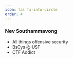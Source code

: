 ```yaml
---
icon: fas fa-info-circle
order: 4
---
```


### Nev Southammavong
- All things offensive security
- BsCys @ USF
- CTF Addict